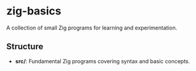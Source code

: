 # zig-basics
A collection of small Zig programs for learning and experimentation.

## Structure
- **src/**: Fundamental Zig programs covering syntax and basic concepts.
